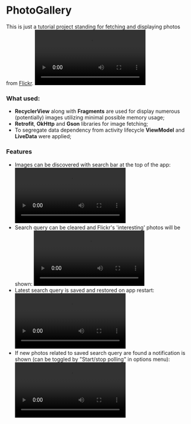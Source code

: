 # PhotoGallery
This is just a tutorial project standing for fetching and displaying photos from [Flickr](https://flickr.com/ "Flickr - online photo gallery").
<video src='https://user-images.githubusercontent.com/48180766/140659268-fe84a271-175d-4d65-a9d8-22f1ee8c0b9e.mov'/>

### What used:
- **RecyclerView** along with **Fragments** are used for display numerous (potentially) images utilizing minimal possible memory usage;
- **Retrofit**, **OkHttp** and **Gson** libraries for image fetching;
- To segregate data dependency from activity lifecycle **ViewModel** and **LiveData** were applied;

### Features
- Images can be discovered with search bar at the top of the app:
  <video src='https://user-images.githubusercontent.com/48180766/140659447-7dfaf670-d7c7-4cf4-8bde-638bccbc4752.mov'/>
- Search query can be cleared and Flickr's 'interesting' photos will be shown:
  <video src='https://user-images.githubusercontent.com/48180766/140659391-6794ed5d-d456-4b7b-91ff-295dc21213ec.mov'/>
- Latest search query is saved and restored on app restart:
  <video src='https://user-images.githubusercontent.com/48180766/140659423-d95084fd-5514-416e-b1ff-d738babf4193.mov'/>
- If new photos related to saved search query are found a notification is shown (can be toggled by "Start/stop polling" in options menu):
  <video src='https://user-images.githubusercontent.com/48180766/140659432-78d1d12a-cb04-4b7b-8736-38cd8eab5b7d.mov'/>
